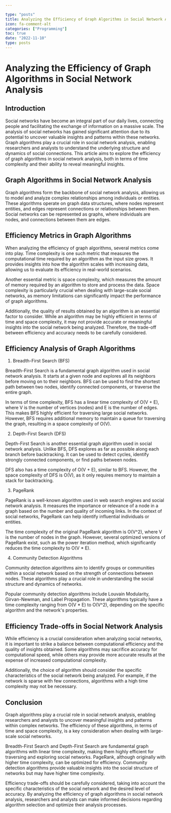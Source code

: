 ```yaml
---

type: "posts"
title: Analyzing the Efficiency of Graph Algorithms in Social Network Analysis
icon: fa-comment-alt
categories: ["Programming"]
toc: true
date: "2022-11-10"
type: posts
---
```





# Analyzing the Efficiency of Graph Algorithms in Social Network Analysis

## Introduction

Social networks have become an integral part of our daily lives, connecting people and facilitating the exchange of information on a massive scale. The analysis of social networks has gained significant attention due to its potential to uncover valuable insights and patterns within these networks. Graph algorithms play a crucial role in social network analysis, enabling researchers and analysts to understand the underlying structure and dynamics of social connections. This article aims to explore the efficiency of graph algorithms in social network analysis, both in terms of time complexity and their ability to reveal meaningful insights.

## Graph Algorithms in Social Network Analysis

Graph algorithms form the backbone of social network analysis, allowing us to model and analyze complex relationships among individuals or entities. These algorithms operate on graph data structures, where nodes represent entities, and edges represent connections or relationships between them. Social networks can be represented as graphs, where individuals are nodes, and connections between them are edges.

## Efficiency Metrics in Graph Algorithms

When analyzing the efficiency of graph algorithms, several metrics come into play. Time complexity is one such metric that measures the computational time required by an algorithm as the input size grows. It provides insights into how the algorithm scales with increasing data, allowing us to evaluate its efficiency in real-world scenarios.

Another essential metric is space complexity, which measures the amount of memory required by an algorithm to store and process the data. Space complexity is particularly crucial when dealing with large-scale social networks, as memory limitations can significantly impact the performance of graph algorithms.

Additionally, the quality of results obtained by an algorithm is an essential factor to consider. While an algorithm may be highly efficient in terms of time and space complexity, it may not provide accurate or meaningful insights into the social network being analyzed. Therefore, the trade-off between efficiency and accuracy needs to be carefully considered.

## Efficiency Analysis of Graph Algorithms

1. Breadth-First Search (BFS)

Breadth-First Search is a fundamental graph algorithm used in social network analysis. It starts at a given node and explores all its neighbors before moving on to their neighbors. BFS can be used to find the shortest path between two nodes, identify connected components, or traverse the entire graph.

In terms of time complexity, BFS has a linear time complexity of O(V + E), where V is the number of vertices (nodes) and E is the number of edges. This makes BFS highly efficient for traversing large social networks. However, BFS requires additional memory to maintain a queue for traversing the graph, resulting in a space complexity of O(V).

2. Depth-First Search (DFS)

Depth-First Search is another essential graph algorithm used in social network analysis. Unlike BFS, DFS explores as far as possible along each branch before backtracking. It can be used to detect cycles, identify strongly connected components, or find paths between nodes.

DFS also has a time complexity of O(V + E), similar to BFS. However, the space complexity of DFS is O(V), as it only requires memory to maintain a stack for backtracking.

3. PageRank

PageRank is a well-known algorithm used in web search engines and social network analysis. It measures the importance or relevance of a node in a graph based on the number and quality of incoming links. In the context of social networks, PageRank can help identify influential individuals or entities.

The time complexity of the original PageRank algorithm is O(V^2), where V is the number of nodes in the graph. However, several optimized versions of PageRank exist, such as the power iteration method, which significantly reduces the time complexity to O(V * E).

4. Community Detection Algorithms

Community detection algorithms aim to identify groups or communities within a social network based on the strength of connections between nodes. These algorithms play a crucial role in understanding the social structure and dynamics of networks.

Popular community detection algorithms include Louvain Modularity, Girvan-Newman, and Label Propagation. These algorithms typically have a time complexity ranging from O(V * E) to O(V^2), depending on the specific algorithm and the network's properties.

## Efficiency Trade-offs in Social Network Analysis

While efficiency is a crucial consideration when analyzing social networks, it is important to strike a balance between computational efficiency and the quality of insights obtained. Some algorithms may sacrifice accuracy for computational speed, while others may provide more accurate results at the expense of increased computational complexity.

Additionally, the choice of algorithm should consider the specific characteristics of the social network being analyzed. For example, if the network is sparse with few connections, algorithms with a high time complexity may not be necessary.

## Conclusion

Graph algorithms play a crucial role in social network analysis, enabling researchers and analysts to uncover meaningful insights and patterns within complex networks. The efficiency of these algorithms, in terms of time and space complexity, is a key consideration when dealing with large-scale social networks.

Breadth-First Search and Depth-First Search are fundamental graph algorithms with linear time complexity, making them highly efficient for traversing and exploring social networks. PageRank, although originally with higher time complexity, can be optimized for efficiency. Community detection algorithms provide valuable insights into the social structure of networks but may have higher time complexity.

Efficiency trade-offs should be carefully considered, taking into account the specific characteristics of the social network and the desired level of accuracy. By analyzing the efficiency of graph algorithms in social network analysis, researchers and analysts can make informed decisions regarding algorithm selection and optimize their analysis processes.